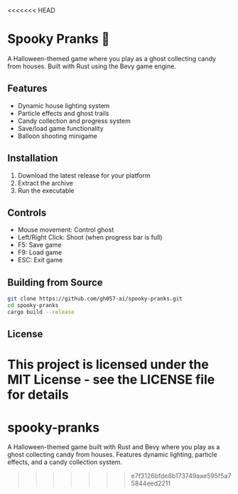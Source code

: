 <<<<<<< HEAD
# Spooky Pranks 👻

A Halloween-themed game where you play as a ghost collecting candy from houses. Built with Rust using the Bevy game engine.

## Features
- Dynamic house lighting system
- Particle effects and ghost trails
- Candy collection and progress system
- Save/load game functionality
- Balloon shooting minigame

## Installation
1. Download the latest release for your platform
2. Extract the archive
3. Run the executable

## Controls
- Mouse movement: Control ghost
- Left/Right Click: Shoot (when progress bar is full)
- F5: Save game
- F9: Load game
- ESC: Exit game

## Building from Source

```bash
git clone https://github.com/gh057-ai/spooky-pranks.git
cd spooky-pranks
cargo build --release
```

## License
This project is licensed under the MIT License - see the LICENSE file for details
=======
# spooky-pranks
A Halloween-themed game built with Rust and Bevy where you play as a ghost collecting candy from houses. Features dynamic lighting, particle effects, and a candy collection system.
>>>>>>> e7f3126bfde8b173749aae595f5a75844eed2211
